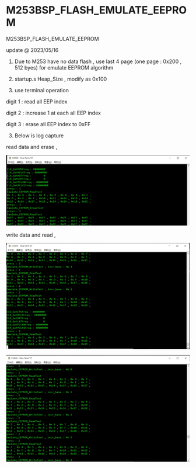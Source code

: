# M253BSP_FLASH_EMULATE_EEPROM
 M253BSP_FLASH_EMULATE_EEPROM


update @ 2023/05/16

1. Due to M253 have no data flash , use last 4 page (one page : 0x200 , 512 byes) for emulate EEPROM algorithm

2. startup.s Heap_Size , modify as 0x100

3. use terminal operation 

digit 1 : read all EEP index

digit 2 : increase 1 at each all EEP index

digit 3 : erase all EEP index to 0xFF

3. Below is log capture 

read data and erase , 

![image](https://github.com/released/M253BSP_FLASH_EMULATE_EEPROM/blob/main/read_erase_read.jpg)	


write data and read , 

![image](https://github.com/released/M253BSP_FLASH_EMULATE_EEPROM/blob/main/write_read_write_read.jpg)	

![image](https://github.com/released/M253BSP_FLASH_EMULATE_EEPROM/blob/main/write_read_write_read2.jpg)	


